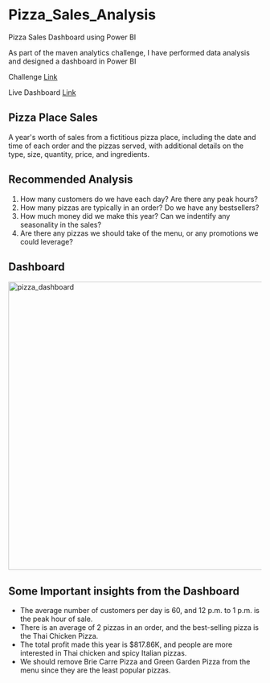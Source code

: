 # Pizza_Sales_Analysis

Pizza Sales Dashboard using Power BI


As part of the maven analytics challenge, I have performed data analysis and designed a dashboard in Power BI

Challenge [Link](https://mavenanalytics.io/data-playground)

Live Dashboard [Link](https://www.novypro.com/project/a-years-worth-of-sales-from-a-fictitious-pizza-place)


## Pizza Place Sales

A year's worth of sales from a fictitious pizza place, including the date and time of each order and the pizzas served, with additional details on the type, size, quantity, price, and ingredients.

## Recommended Analysis

1. How many customers do we have each day? Are there any peak hours?
2. How many pizzas are typically in an order? Do we have any bestsellers?
3. How much money did we make this year? Can we indentify any seasonality in the sales?
4. Are there any pizzas we should take of the menu, or any promotions we could leverage?


## Dashboard

<img width="573" alt="pizza_dashboard" src="https://user-images.githubusercontent.com/117252390/226850579-c89ee164-d5c9-485d-8136-746c67990e0a.PNG">


## Some Important insights from the Dashboard

+ The average number of customers per day is 60, and 12 p.m. to 1 p.m. is the peak hour of sale.
+ There is an average of 2 pizzas in an order, and the best-selling pizza is the Thai Chicken Pizza.
+ The total profit made this year is $817.86K, and people are more interested in Thai chicken and spicy Italian pizzas.
+ We should remove Brie Carre Pizza and Green Garden Pizza from the menu since they are the least popular pizzas.

